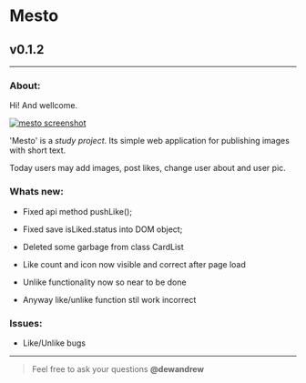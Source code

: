 # Mesto
## v0.1.2
---
  
### About:

Hi! And wellcome.

[![mesto screenshot](https://pictures.s3.yandex.net/resources/Screen_Shot_2019-05-22_at_15.35.59_1565336150.png "github.io/Mesto")](https://somedev.github.io/mesto)

'Mesto' is a _study project_. Its simple web application for publishing images with short text.

Today users may add images, post likes, change user about and user pic.

### Whats new:

- Fixed api method pushLike();
- Fixed save isLiked.status into DOM object;
- Deleted some garbage from class CardList

- Like count and icon now visible and correct after page load
- Unlike functionality now so near to be done
- Anyway like/unlike function stil work incorrect

### Issues:

- Like/Unlike bugs

-----
> Feel free to ask your questions **@dewandrew**